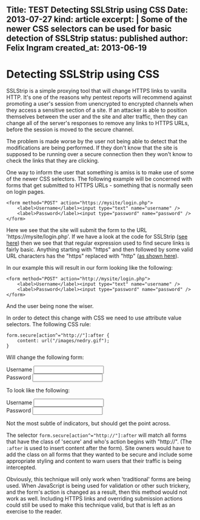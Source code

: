 
Title: TEST Detecting SSLStrip using CSS
Date: 2013-07-27
kind: article
excerpt: |
    Some of the newer CSS selectors can be used for basic detection of
    SSLStrip
status: published
author: Felix Ingram
created_at: 2013-06-19
---
# Detecting SSLStrip using CSS

SSLStrip is a simple proxying tool that will change HTTPS links to vanilla
HTTP. It's one of the reasons why pentest reports will recommend against
promoting a user's session from unencrypted to encrypted channels when they
access a sensitive section of a site. If an attacker is able to position
themselves between the user and the site and alter traffic, then they can
change all of the server's responses to remove any links to HTTPS URLs, before
the session is moved to the secure channel.

The problem is made worse by the user not being able to detect that the
modifications are being performed. If they don't know that the site is supposed
to be running over a secure connection then they won't know to check the links
that they are clicking.

One way to inform the user that something is amiss is to make use of some of
the newer CSS selectors. The following example will be concerned with forms
that get submitted to HTTPS URLs - something that is normally seen on login
pages.

    <form method="POST" action="https://mysite/login.php">
        <label>Username</label><input type="text" name="username" />
        <label>Password</label><input type="password" name="password" />
    </form>

Here we see that the site will submit the form to the URL
'https://mysite/login.php'. If we have a look at the code for SSLStrip
([see here](https://github.com/moxie0/sslstrip/blob/master/sslstrip/ServerConnection.py#L31))
then we see that that regular expression used to find secure links is fairly
basic. Anything starting with "https" and then followed by some valid URL
characters has the "https" replaced with "http"
([as shown here](https://github.com/moxie0/sslstrip/blob/master/sslstrip/ServerConnection.py#L144])).

In our example this will result in our form looking like the following:

    <form method="POST" action="http://mysite/login.php">
        <label>Username</label><input type="text" name="username" />
        <label>Password</label><input type="password" name="password" />
    </form>

And the user being none the wiser.

In order to detect this change with CSS we need to use attribute value
selectors. The following CSS rule:

    form.secure[action^="http://"]:after {
        content: url("/images/nedry.gif");
    }

Will change the following form:

<form class="secure" method="POST" action="https://#">
    <label for="username1">Username</label>
    <input type="text" name="username1" id="username1" /><br/>
    <label for="password1">Password</label>
    <input type="password" name="password1" id="password1" />
</form>

To look like the following:

<form class="secure" method="POST" action="http://#">
    <label for="username2">Username</label>
    <input type="text" name="username2" id="username2" /><br/>
    <label for="password2">Password</label>
    <input type="password" name="password2" id="password2" /><br/>
</form>

Not the most subtle of indicators, but should get the point across.

The selector `form.secure[action^="http://"]:after` will match all forms that
have the class of 'secure' and who's action begins with "http://". (The `:after`
is used to insert content after the form). Site owners would have to add the
class on all forms that they wanted to be secure and include some appropriate
styling and content to warn users that their traffic is being intercepted.

Obviously, this technique will only work when 'traditional' forms are being
used. When JavaScript is being used for validation or other such trickery, and
the form's action is changed as a result, then this method would not work as
well. Including HTTPS links and overriding submission actions could still be
used to make this technique valid, but that is left as an exercise to the
reader.
